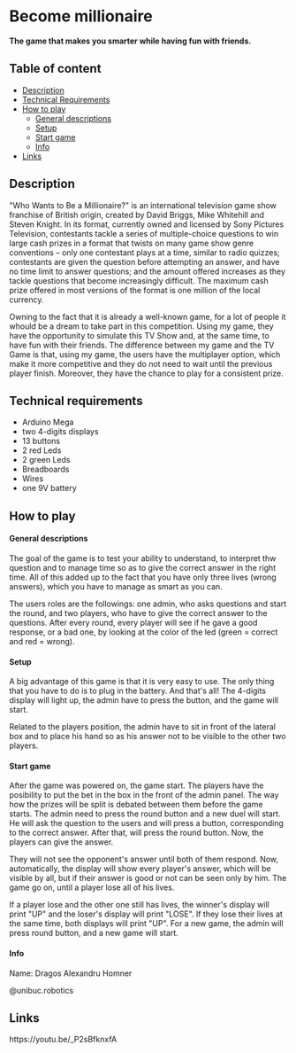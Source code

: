 # Become millionaire 
**The game that makes you smarter while having fun with friends.**

## Table of content
- [Description](#description)
- [Technical Requirements](#technical-requirements)
- [How to play](#how-to-play)
  - [General descriptions](#general-descriptions)
  - [Setup](#setup)
  - [Start game](#start-game)
  - [Info](#info)
- [Links](#links)

## Description

<a name="description" />

"Who Wants to Be a Millionaire?" is an international television game show franchise of British origin, created by David Briggs, Mike Whitehill and Steven Knight. In its format, currently owned and licensed by Sony Pictures Television, contestants tackle a series of multiple-choice questions to win large cash prizes in a format that twists on many game show genre conventions – only one contestant plays at a time, similar to radio quizzes; contestants are given the question before attempting an answer, and have no time limit to answer questions; and the amount offered increases as they tackle questions that become increasingly difficult. The maximum cash prize offered in most versions of the format is one million of the local currency.

Owning to the fact that it is already a well-known game, for a lot of people it whould be a dream to take part in this competition. Using my game, they have the opportunity to simulate this TV Show and, at the same time, to have fun with their friends. The difference between my game and the TV Game is that, using my game, the users have the multiplayer option, which make it more competitive and they do not need to wait until the previous player finish. Moreover, they have the chance to play for a consistent prize.

## Technical requirements

<a name="technical-requirements" />

- Arduino Mega
- two 4-digits displays
- 13 buttons
- 2 red Leds
- 2 green Leds
- Breadboards
- Wires
- one 9V battery

## How to play
<a name="how-to-play" />
<h4>General descriptions</h4>
<a name="general-descriptions" />
The goal of the game is to test your ability to understand, to interpret thw question and to manage time so as to give the correct answer in the right time. All of this added up to the fact that you have only three lives (wrong answers), which you have to manage as smart as you can.

The users roles are the followings: one admin, who asks questions and start the round, and two players, who have to give the correct answer to the questions. After every round, every player will see if he gave a good response, or a bad one, by looking at the color of the led (green = correct and red = wrong). 

<h4>Setup</h4>
<a name="setup" />
A big advantage of this game is that it is very easy to use. The only thing that you have to do is to plug in the battery. And that's all! The 4-digits display will light up, the admin have to press the button, and the game will start. 

Related to the players position, the admin have to sit in front of the lateral box and to place his hand so as his answer not to be visible to the other two players. 

<h4>Start game</h4>
<a name="start-game" />
After the game was powered on, the game start. The players have the posibility to put the bet in the box in the front of the admin panel. The way how the prizes will be split is debated between them before the game starts. The admin need to press the round button and a new duel will start. He will ask the question to the users and will press a button, corresponding to the correct answer. After that, will press the round button. Now, the players can give the answer. 

They will not see the opponent's answer until both of them respond. Now, automatically, the display will show every player's answer, which will be visible by all, but if their answer is good or not can be seen only by him. The game go on, until a player lose all of his lives. 

If a player lose and the other one still has lives, the winner's display will print "UP" and the loser's display will print "LOSE". If they lose their lives at the same time, both displays will print "UP". For a new game, the admin will press round button, and a new game will start.

<h4>Info</h4> 
<a name="info" />
Name: Dragos Alexandru Homner

@unibuc.robotics

## Links
<a name="links" />
https://youtu.be/_P2sBfknxfA
